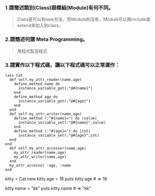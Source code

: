 ### 1.請簡述類別(Class)跟模組(Module)有何不同。
> Class是可以有new方法，而Module則沒有，Module可以用include或extend來加入到class。

### 2.請簡述何謂 Meta Programming。
> 用程式製造程式

### 3.請實作以下程式碼，讓以下程式碼可以正常運作：
```
lass Cat 
  def self.my_attr_reader(name,age) 
    define_method name do
      instance_variable_get(:"@#{name}") 
    end
    define_method age do
      instance_variable_get(:"@#{age}") 
    end
  end
  def self.my_attr_writer(name,age)
    define_method (:"#{name}=") do |value| 
      instance_variable_set(:"@#{name}",value) 
    end
    define_method (:"#{age}=") do |int| 
      instance_variable_set(:"@#{age}",int)
  end
end
  def self.my_attr_accessor(name,age)
    my_attr_reader(name,age)
    my_attr_writer(name,age)
  end
  my_attr_accessor :age, :name
end
```
kitty = Cat.new
kitty.age = 18
puts kitty.age   # => 18

kitty.name = "kk"
puts kitty.name  # => "kk"
